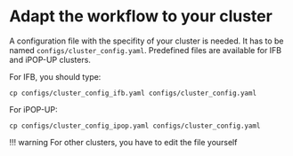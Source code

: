 # Adapt the workflow to your cluster
A configuration file with the specifity of your cluster is needed. It has to be named `configs/cluster_config.yaml`. Predefined files are available for IFB and iPOP-UP clusters. 

For IFB, you should type:    
```
cp configs/cluster_config_ifb.yaml configs/cluster_config.yaml
```
For iPOP-UP:    
```
cp configs/cluster_config_ipop.yaml configs/cluster_config.yaml
```
!!! warning 
    For other clusters, you have to edit the file yourself
